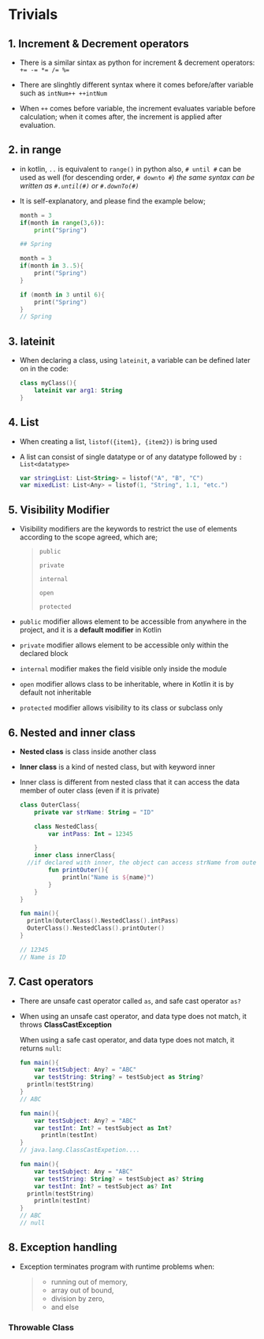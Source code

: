# Trivials

## 1. Increment & Decrement operators

- There is a similar sintax as python for increment & decrement operators: `+= -= *= /= %=`

- There are slinghtly different syntax where it comes before/after variable such as `intNum++ ++intNum`

- When `++` comes before variable, the increment evaluates variable before calculation; when it comes after, the increment is applied after evaluation.

## 2. in range

- in kotlin, `..` is equivalent to `range()` in python
  also, `# until #` can be used as well (for descending order, `# downto #`)
  *the same syntax can be written as `#.until(#)` or `#.downTo(#)`*

- It is self-explanatory, and please find the example below;
  
  ```python
  month = 3
  if(month in range(3,6)):
      print("Spring")
  
  ## Spring
  ```
  
  ```kotlin
  month = 3
  if(month in 3..5){
      print("Spring")
  }
  
  if (month in 3 until 6){
      print("Spring")
  }
  // Spring
  ```

## 3. lateinit

- When declaring a class, using `lateinit`, a variable can be defined later on in the code:
  
  ```kotlin
  class myClass(){
      lateinit var arg1: String
  }
  ```

## 4. List

- When creating a list, `listof({item1}, {item2})` is bring used

- A list can consist of single datatype or of any datatype followed by `: List<datatype>`

  ```kotlin
  var stringList: List<String> = listof("A", "B", "C")
  var mixedList: List<Any> = listof(1, "String", 1.1, "etc.")
  ```


## 5. Visibility Modifier

- Visibility modifiers are the keywords to restrict the use of elements according to the scope agreed, which are;

  > `public`
  >
  > `private`
  >
  > `internal`
  >
  > `open`
  >
  > `protected`

- `public` modifier allows element to be accessible from anywhere in the project, and it is a **default modifier** in Kotlin

- `private` modifier allows element to be accessible only within the declared block

- `internal` modifier makes the field visible only inside the module

- `open` modifier allows class to be inheritable, where in Kotlin it is by default not inheritable

- `protected` modifier allows visibility to its class or subclass only

## 6. Nested and inner class

- **Nested class** is class inside another class

- **Inner class** is a kind of nested class, but with keyword inner

- Inner class is different from nested class that it can access the data member of outer class (even if it is private)

  ```kotlin
  class OuterClass{
      private var strName: String = "ID"
  
      class NestedClass{
          var intPass: Int = 12345
  
      }
      inner class innerClass{
    //if declared with inner, the object can access strName from outer class
          fun printOuter(){
              println("Name is ${name}")
          }
      }
  }
  
  fun main(){
  	println(OuterClass().NestedClass().intPass)
  	OuterClass().NestedClass().printOuter()
  }
  
  // 12345
  // Name is ID
  ```


## 7. Cast operators

- There are unsafe cast operator called `as`, and safe cast operator `as?`

- When using an unsafe cast operator, and data type does not match, it throws **ClassCastException**

  When using a safe cast operator, and data type does not match, it returns `null`:

  ```kotlin
  fun main(){
      var testSubject: Any? = "ABC"
      var testString: String? = testSubject as String?
  	println(testString)
  }
  // ABC
  
  fun main(){
      var testSubject: Any? = "ABC"
      var testInt: Int? = testSubject as Int?
    	println(testInt)
  }
  // java.lang.ClassCastExpetion....
  
  fun main(){
      var testSubject: Any = "ABC"
      var testString: String? = testSubject as? String
      var testInt: Int? = testSubject as? Int
   	println(testString)
      println(testInt)
  }
  // ABC
  // null
  ```


## 8. Exception handling

- Exception terminates program with runtime problems when:

  > - running out of memory,
  > - array out of bound,
  > - division by zero,
  > - and else

### Throwable Class

